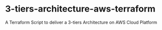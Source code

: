 # 3-tiers-architecture-aws-terraform
A Terraform Script to deliver a 3-tiers Architecture on AWS Cloud Platform
